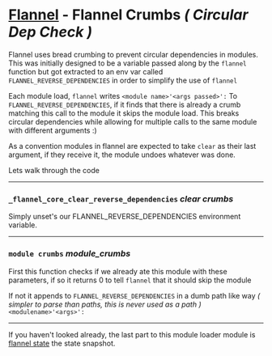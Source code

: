 # [Flannel][readme-md] - Flannel Crumbs *( Circular Dep Check )*

Flannel uses bread crumbing to prevent circular dependencies in modules. This was initially designed to be a variable passed along by the `flannel` function but got extracted to an env var called `FLANNEL_REVERSE_DEPENDENCIES` in order to simplify the use of `flannel`

Each module load, `flannel` writes `<module name>'<args passed>':` To `FLANNEL_REVERSE_DEPENDENCIES`, if it finds that there is already a crumb matching this call to the module it skips the module load. This breaks circular dependencies while allowing for multiple calls to the same module with different arguments :) 


As a convention modules in flannel are expected to take `clear` as their last argument, if they receive it, the module undoes whatever was done.

Lets walk through the code

---

### `_flannel_core_clear_reverse_dependencies` *clear crumbs*
  
Simply unset's our FLANNEL_REVERSE_DEPENDENCIES environment variable.

---

### `module crumbs` *module_crumbs <crumb>*
  
First this function checks if we already ate this module with these parameters, if so it returns 0 to tell `flannel` that it should skip the module

If not it appends to `FLANNEL_REVERSE_DEPENDENCIES` in a dumb path like way *( simpler to parse than paths, this is never used as a path )* `<modulename>'<args>':`

---

If you haven't looked already, the last part to this module loader module is [flannel state][flannel-state-md] the state snapshot.

[flannel-state-md]: FLANNEL_STATE.md "Flannel State Markdown"
[readme-md]: ../README.md "Flannel Readme"
